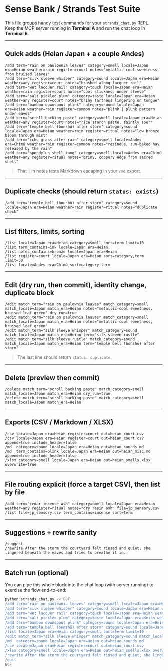 # Sense Bank / Strands Test Suite

This file groups handy test commands for your `strands_chat.py` REPL.  
Keep the MCP server running in **Terminal A** and run the chat loop in **Terminal B**.

---

## Quick adds (Heian Japan + a couple Andes)

```
/add term="rain on paulownia leaves" category=smell locale=Japan era=Heian weather=rain register=court notes="metallic-cool sweetness from bruised leaves"
/add term="silk sleeve whisper" category=sound locale=Japan era=Heian weather=any register=court notes="brushed along lacquer rail"
/add term="wet lacquer rail" category=touch locale=Japan era=Heian weather=rain register=court notes="cool slickness under sleeve"
/add term="salt pickled plum" category=taste locale=Japan era=Heian weather=any register=court notes="briny tartness lingering on tongue"
/add term="bamboo downspout plink" category=sound locale=Japan era=Heian weather=rain register=common notes="plink | plunk pattern under eaves" 
/add term="scroll backing paste" category=smell locale=Japan era=Heian weather=any register=court notes="rice starch paste, faintly sour"
/add term="temple bell (bonshō) after storm" category=sound locale=Japan era=Heian weather=rain register=ritual notes="low bronze bloom through mist"
/add term="ichu grass after rain" category=smell locale=Andes era=Chimú weather=rain register=common notes="resinous, sun-baked hay released by the rain"
/add term="spondylus shell tang" category=smell locale=Andes era=Chimú weather=any register=ritual notes="briny, coppery edge from sacred shell"
```

> That `|` in notes tests Markdown escaping in your `/md` export.

---

## Duplicate checks (should return `status: exists`)

```
/add term="temple bell (bonshō) after storm" category=sound locale=Japan era=Heian weather=rain register=ritual notes="duplicate check"
```

---

## List filters, limits, sorting

```
/list locale=Japan era=Heian category=smell sort=term limit=10
/list term_contains=ink locale=Japan era=Heian
/list notes_contains=bronze locale=Japan era=Heian
/list register=court locale=Japan era=Heian sort=category,term limit=50
/list locale=Andes era=Chimú sort=category,term
```

---

## Edit (dry run, then commit), identity change, duplicate block

```
/edit match_term="rain on paulownia leaves" match_category=smell match_locale=Japan match_era=Heian notes="metallic-cool sweetness, bruised leaf green" dry_run=true
/edit match_term="rain on paulownia leaves" match_category=smell match_locale=Japan match_era=Heian notes="metallic-cool sweetness, bruised leaf green"
/edit match_term="silk sleeve whisper" match_category=sound match_locale=Japan match_era=Heian term="silk sleeve rustle"
/edit match_term="silk sleeve rustle" match_category=sound match_locale=Japan match_era=Heian term="temple bell (bonshō) after storm"
```

> The last line should return `status: duplicate`.

---

## Delete (preview then commit)

```
/delete match_term="scroll backing paste" match_category=smell match_locale=Japan match_era=Heian dry_run=true
/delete match_term="scroll backing paste" match_category=smell match_locale=Japan match_era=Heian
```

---

## Exports (CSV / Markdown / XLSX)

```
/csv locale=Japan era=Heian register=court out=heian_court.csv
/csv locale=Japan era=Heian register=court out=heian_court.csv append=true include_header=false
/md  category=sound locale=Japan era=Heian out=heian_sounds.md
/md  term_contains=plink locale=Japan era=Heian out=heian_misc.md append=true include_header=false
/xlsx category=smell locale=Japan era=Heian out=heian_smells.xlsx overwrite=true
```

---

## File routing explicit (force a target CSV), then list by file

```
/add term="cedar incense ash" category=smell locale=Japan era=Heian weather=any register=ritual notes="dry resin ash" file=jp_sensory.csv
/list file=jp_sensory.csv term_contains=incense sort=term
```

---

## Suggestions + rewrite sanity

```
/suggest
/rewrite After the storm the courtyard felt rinsed and quiet; she lingered beneath the eaves and tried to breathe it in.
```

---

## Batch run (optional)

You can pipe this whole block into the chat loop (with server running) to exercise the flow end-to-end:

```bash
python strands_chat.py <<'EOF'
/add term="rain on paulownia leaves" category=smell locale=Japan era=Heian weather=rain register=court notes="metallic-cool sweetness from bruised leaves"
/add term="silk sleeve whisper" category=sound locale=Japan era=Heian weather=any register=court notes="brushed along lacquer rail"
/add term="wet lacquer rail" category=touch locale=Japan era=Heian weather=rain register=court notes="cool slickness under sleeve"
/add term="salt pickled plum" category=taste locale=Japan era=Heian weather=any register=court notes="briny tartness lingering on tongue"
/add term="bamboo downspout plink" category=sound locale=Japan era=Heian weather=rain register=common notes="plink | plunk pattern under eaves"
/add term="temple bell (bonshō) after storm" category=sound locale=Japan era=Heian weather=rain register=ritual notes="low bronze bloom through mist"
/list locale=Japan era=Heian category=smell sort=term limit=10
/edit match_term="silk sleeve whisper" match_category=sound match_locale=Japan match_era=Heian term="silk sleeve rustle"
/md  category=sound locale=Japan era=Heian out=heian_sounds.md
/csv locale=Japan era=Heian register=court out=heian_court.csv
/xlsx category=smell locale=Japan era=Heian out=heian_smells.xlsx overwrite=true
/rewrite After the storm the courtyard felt rinsed and quiet; she lingered beneath the eaves and tried to breathe it in.
/quit
EOF
```

